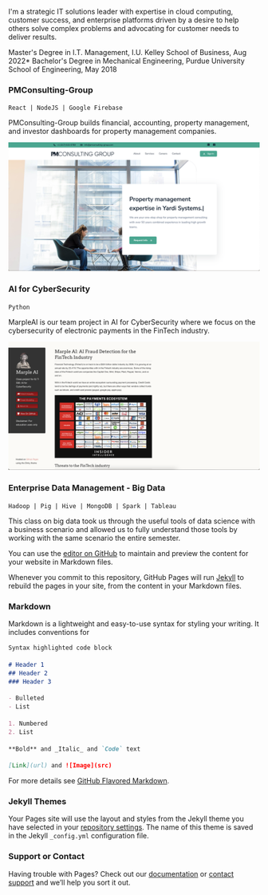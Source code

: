 I'm a strategic IT solutions leader with expertise in cloud computing, customer success, and enterprise platforms driven by a desire to help others solve complex problems and advocating for customer needs to deliver results.

Master's Degree in I.T. Management, I.U. Kelley School of Business, Aug 2022*
Bachelor's Degree in Mechanical Engineering, Purdue University School of Engineering, May 2018

### PMConsulting-Group
`React | NodeJS | Google Firebase`

PMConsulting-Group builds financial, accounting, property management, and investor dashboards for property management companies.

![image](pmconsulting.png)

### AI for CyberSecurity
`Python`

MarpleAI is our team project in AI for CyberSecurity where we focus on the cybersecurity of electronic payments in the FinTech industry.

![image](marpleAI.png)

### Enterprise Data Management - Big Data
`Hadoop | Pig | Hive | MongoDB | Spark | Tableau`

This class on big data took us through the useful tools of data science with a business scenario and allowed us to fully understand those tools by working with the same scenario the entire semester.



You can use the [editor on GitHub](https://github.com/cmhobbs96/portfolio/edit/gh-pages/index.md) to maintain and preview the content for your website in Markdown files.

Whenever you commit to this repository, GitHub Pages will run [Jekyll](https://jekyllrb.com/) to rebuild the pages in your site, from the content in your Markdown files.

### Markdown

Markdown is a lightweight and easy-to-use syntax for styling your writing. It includes conventions for

```markdown
Syntax highlighted code block

# Header 1
## Header 2
### Header 3

- Bulleted
- List

1. Numbered
2. List

**Bold** and _Italic_ and `Code` text

[Link](url) and ![Image](src)
```

For more details see [GitHub Flavored Markdown](https://guides.github.com/features/mastering-markdown/).

### Jekyll Themes

Your Pages site will use the layout and styles from the Jekyll theme you have selected in your [repository settings](https://github.com/cmhobbs96/portfolio/settings/pages). The name of this theme is saved in the Jekyll `_config.yml` configuration file.

### Support or Contact

Having trouble with Pages? Check out our [documentation](https://docs.github.com/categories/github-pages-basics/) or [contact support](https://support.github.com/contact) and we’ll help you sort it out.
